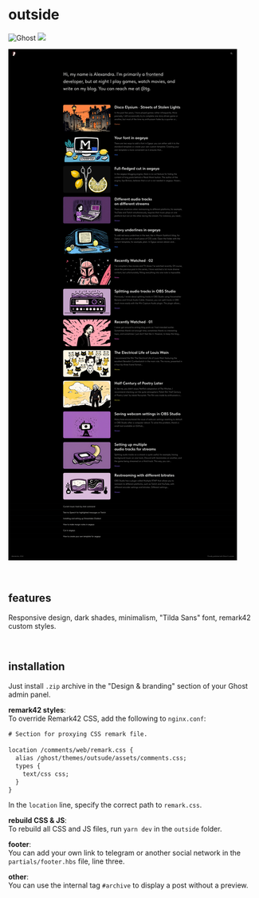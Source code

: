 # outside
![Ghost](https://img.shields.io/badge/ghost-000?style=for-the-badge&logo=ghost&logoColor=%23F7DF1E) ![](https://img.shields.io/badge/theme-000?style=for-the-badge)

![Cover](/.screenshots/cover.png)

&nbsp;
&nbsp;
&nbsp;

## features
Responsive design, dark shades, minimalism, "Tilda Sans" font, remark42 custom styles.

&nbsp;
&nbsp;
&nbsp;

## installation
Just install `.zip` archive in the "Design & branding" section of your Ghost admin panel.

**remark42 styles**:\
To override Remark42 CSS, add the following to `nginx.conf`:
```
# Section for proxying CSS remark file.

location /comments/web/remark.css {
  alias /ghost/themes/outsude/assets/comments.css;
  types {
    text/css css;
  }
}
```
In the `location` line, specify the correct path to `remark.css`.

**rebuild CSS & JS**:\
To rebuild all CSS and JS files, run `yarn dev` in the `outside` folder.

**footer**:\
You can add your own link to telegram or another social network in the `partials/footer.hbs` file, line three.

**other**:\
You can use the internal tag `#archive` to display a post without a preview.
